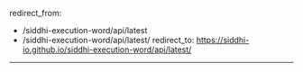 redirect_from:
  - /siddhi-execution-word/api/latest
  - /siddhi-execution-word/api/latest/
redirect_to: https://siddhi-io.github.io/siddhi-execution-word/api/latest/
---
